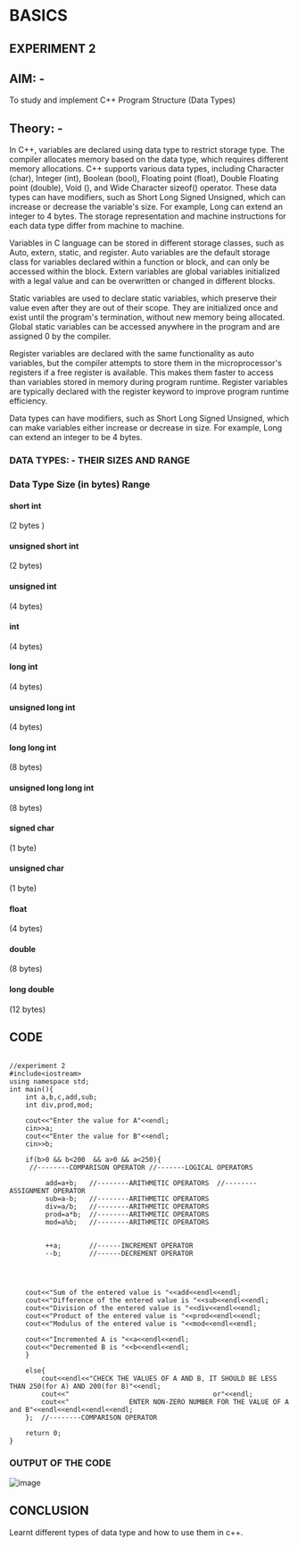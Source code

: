 # BASICS
## EXPERIMENT 2
## AIM: -
To study and implement C++ Program Structure (Data Types)

## Theory: -

In C++, variables are declared using data type to restrict storage type. The compiler allocates memory based on the data type, which requires different memory allocations. C++ supports various data types, including Character (char), Integer (int), Boolean (bool), Floating point (float), Double Floating point (double), Void (), and Wide Character sizeof() operator. These data types can have modifiers, such as Short Long Signed Unsigned, which can increase or decrease the variable's size. For example, Long can extend an integer to 4 bytes. The storage representation and machine instructions for each data type differ from machine to machine. 

Variables in C language can be stored in different storage classes, such as Auto, extern, static, and register. Auto variables are the default storage class for variables declared within a function or block, and can only be accessed within the block. Extern variables are global variables initialized with a legal value and can be overwritten or changed in different blocks.

Static variables are used to declare static variables, which preserve their value even after they are out of their scope. They are initialized once and exist until the program's termination, without new memory being allocated. Global static variables can be accessed anywhere in the program and are assigned 0 by the compiler.

Register variables are declared with the same functionality as auto variables, but the compiler attempts to store them in the microprocessor's registers if a free register is available. This makes them faster to access than variables stored in memory during program runtime. Register variables are typically declared with the register keyword to improve program runtime efficiency.

Data types can have modifiers, such as Short Long Signed Unsigned, which can make variables either increase or decrease in size. For example, Long can extend an integer to be 4 bytes.


### DATA TYPES: - THEIR SIZES AND RANGE 
### Data Type	Size (in bytes)	Range
#### short int
(2 bytes )
#### unsigned short int 
(2 bytes) 	
#### unsigned int
(4 bytes)
#### int
(4 bytes)	
#### long int 
(4 bytes)
#### unsigned long int
(4 bytes)  
#### long long int
(8 bytes) 
#### unsigned long long int
(8 bytes)	
#### signed char
(1 byte)	
#### unsigned char
(1 byte) 	
#### float
(4 bytes)	
#### double
(8 bytes) 
#### long double
(12 bytes)	


## CODE 
```

//experiment 2
#include<iostream>
using namespace std;
int main(){
    int a,b,c,add,sub;
    int div,prod,mod;

    cout<<"Enter the value for A"<<endl;
    cin>>a;
    cout<<"Enter the value for B"<<endl;
    cin>>b;

    if(b>0 && b<200  && a>0 && a<250){
     //--------COMPARISON OPERATOR //-------LOGICAL OPERATORS

         add=a+b;   //--------ARITHMETIC OPERATORS  //--------ASSIGNMENT OPERATOR
         sub=a-b;   //--------ARITHMETIC OPERATORS
         div=a/b;   //--------ARITHMETIC OPERATORS 
         prod=a*b;  //--------ARITHMETIC OPERATORS
         mod=a%b;   //--------ARITHMETIC OPERATORS

       
         ++a;       //------INCREMENT OPERATOR
         --b;       //------DECREMENT OPERATOR
         

    

    cout<<"Sum of the entered value is "<<add<<endl<<endl;        
    cout<<"Difference of the entered value is "<<sub<<endl<<endl;
    cout<<"Division of the entered value is "<<div<<endl<<endl;
    cout<<"Product of the entered value is "<<prod<<endl<<endl;
    cout<<"Modulus of the entered value is "<<mod<<endl<<endl;
   
    cout<<"Incremented A is "<<a<<endl<<endl;
    cout<<"Decremented B is "<<b<<endl<<endl;
    }
  
    else{
        cout<<endl<<"CHECK THE VALUES OF A AND B, IT SHOULD BE LESS THAN 250(for A) AND 200(for B)"<<endl;
        cout<<"                                    or"<<endl;
        cout<<"               ENTER NON-ZERO NUMBER FOR THE VALUE OF A and B"<<endl<<endl<<endl<<endl;
    };  //--------COMPARISON OPERATOR

    return 0;
}

```

### OUTPUT OF THE CODE
![image](https://github.com/user-attachments/assets/b9f2e86b-cee6-4305-a893-8ca6e9ca3600)


## CONCLUSION
Learnt different types of data type and how to use them in c++.
